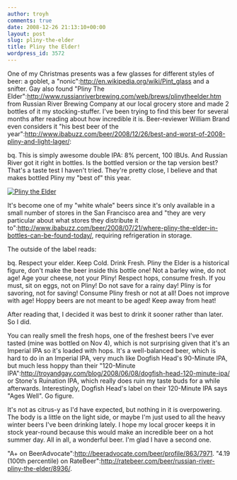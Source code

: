 ```yaml
---
author: troyh
comments: true
date: 2008-12-26 21:13:10+00:00
layout: post
slug: pliny-the-elder
title: Pliny the Elder!
wordpress_id: 3572
---
```


One of my Christmas presents was a few glasses for different styles of beer: a goblet, a "nonic":http://en.wikipedia.org/wiki/Pint_glass and a snifter. Gay also found "Pliny The Elder":http://www.russianriverbrewing.com/web/brews/plinytheelder.htm from Russian River Brewing Company at our local grocery store and made 2 bottles of it my stocking-stuffer. I've been trying to find this beer for several months after reading about how incredible it is. Beer-reviewer William Brand even considers it "his best beer of the year":http://www.ibabuzz.com/beer/2008/12/26/best-and-worst-of-2008-pliny-and-light-lager/:

bq. This is simply awesome double IPA: 8% percent, 100 IBUs. And Russian River got it right in bottles. Is the bottled version or the tap version best? That's a taste test I haven't tried. They're pretty close, I believe and that makes bottled Pliny my "best of" this year.

[![Pliny the Elder](http://farm4.static.flickr.com/3227/3147837229_a7927b7852.jpg)](http://www.flickr.com/photos/troyh/3147837229/)

It's become one of my "white whale" beers since it's only available in a small number of stores in the San Francisco area and "they are very particular about what stores they distribute it to":http://www.ibabuzz.com/beer/2008/07/21/where-pliny-the-elder-in-bottles-can-be-found-today/, requiring refrigeration in storage.

The outside of the label reads:

bq. Respect your elder. Keep Cold. Drink Fresh. Pliny the Elder is a historical figure, don't make the beer inside this bottle one! Not a barley wine, do not age! Age your cheese, not your Pliny! Respect hops, consume fresh. If you must, sit on eggs, not on Pliny! Do not save for a rainy day! Pliny is for savoring, not for saving! Consume Pliny fresh or not at all! Does not improve with age! Hoppy beers are not meant to be aged! Keep away from heat!

After reading that, I decided it was best to drink it sooner rather than later. So I did.

You can really smell the fresh hops, one of the freshest beers I've ever tasted (mine was bottled on Nov 4), which is not surprising given that it's an Imperial IPA so it's loaded with hops. It's a well-balanced beer, which is hard to do in an Imperial IPA, very much like Dogfish Head's 90-Minute IPA, but much less hoppy than their "120-Minute IPA":http://troyandgay.com/blog/2008/06/08/dogfish-head-120-minute-ipa/ or Stone's Ruination IPA, which really does ruin my taste buds for a while afterwards. Interestingly, Dogfish Head's label on their 120-Minute IPA says "Ages Well". Go figure.

It's not as citrus-y as I'd have expected, but nothing in it is overpowering. The body is a little on the light side, or maybe I'm  just used to all the heavy winter beers I've been drinking lately. I hope my local grocer keeps it in stock year-round because this would make an incredible beer on a hot summer day. All in all, a wonderful beer. I'm glad I have a second one.

"A+ on BeerAdvocate":http://beeradvocate.com/beer/profile/863/7971. "4.19 (100th percentile) on RateBeer":http://ratebeer.com/beer/russian-river-pliny-the-elder/8936/.
